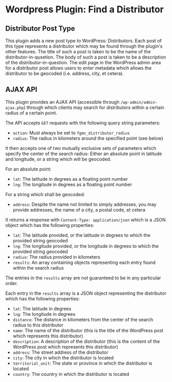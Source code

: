 # Wordpress Plugin: Find a Distributor

## Distributor Post Type

This plugin adds a new post type to WordPress: Distributors.  Each post of this type represents a distributor which may be found through the plugin's other features.  The title of such a post is taken to be the name of the distributor-in-qusetion.  The body of such a post is taken to be a description of the distributor-in-question.  The edit page in the WordPress admin area for a distributor post allows users to enter metadata which allows the distributor to be geocoded (i.e. address, city, et cetera).

## AJAX API

This plugin provides an AJAX API (accessible through `/wp-admin/admin-ajax.php`) through which clients may search for distributors within a certain radius of a certain point.

The API accepts `GET` requests with the following query string parameters:

- `action`: Must always be set to `fgms_distributor_radius`
- `radius`: The radius in kilometers around the specified point (see below)

It then accepts one of two mutually exclusive sets of parameters which specify the center of the search radius: Either an absolute point in latitude and longitude, or a string which will be geocoded.

For an absolute point:

- `lat`: The latitude in degrees as a floating point number
- `lng`: The longitude in degrees as a floating point number

For a string which shall be geocoded:

- `address`: Despite the name not limited to simply addresses, you may provide addresses, the name of a city, a postal code, et cetera

It returns a response with `Content-Type: application/json` which is a JSON object which has the following properties:

- `lat`: The latitude provided, or the latitude in degrees to which the provided string geocoded
- `lng`: The longitude provided, or the longitude in degrees to which the provided string geocoded
- `radius`: The radius provided in kilometers
- `results`: An array containing objects representing each entry found within the search radius

The entries in the `results` array are not guaranteed to be in any particular order.

Each entry in the `results` array is a JSON object representing the distributor which has the following properties:

- `lat`: The latitude in degrees
- `lng`: The longitude in degrees
- `distance`: The distance in kilometers from the center of the search radius to this distributor
- `name`: The name of the distributor (this is the title of the WordPress post which represents this distributor)
- `description`: A description of the distributor (this is the content of the WordPress post which represents this distributor)
- `address`: The street address of the distributor
- `city`: The city in which the distributor is located
- `territorial_unit`: The state or province in which the distributor is located
- `country`: The country in which the distributor is located